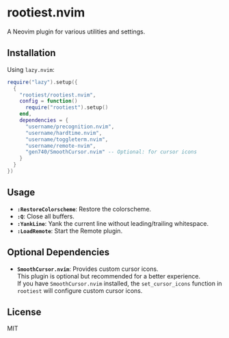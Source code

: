 # rootiest.nvim

A Neovim plugin for various utilities and settings.

## Installation

Using `lazy.nvim`:

```lua
require("lazy").setup({
  {
    "rootiest/rootiest.nvim",
    config = function()
      require("rootiest").setup()
    end,
    dependencies = {
      "username/precognition.nvim",
      "username/hardtime.nvim",
      "username/toggleterm.nvim",
      "username/remote-nvim",
      "gen740/SmoothCursor.nvim" -- Optional: for cursor icons
    }
  }
})
```

## Usage

- **`:RestoreColorscheme`**: Restore the colorscheme.
- **`:Q`**: Close all buffers.
- **`:YankLine`**: Yank the current line without leading/trailing whitespace.
- **`:LoadRemote`**: Start the Remote plugin.

## Optional Dependencies

- **`SmoothCursor.nvim`**: Provides custom cursor icons.  
This plugin is optional but recommended for a better experience.  
If you have `SmoothCursor.nvim` installed,
the `set_cursor_icons` function in `rootiest` will configure custom cursor icons.

## License

MIT
